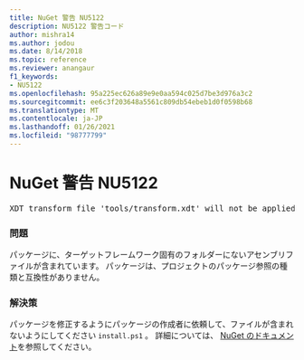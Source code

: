 ```yaml
---
title: NuGet 警告 NU5122
description: NU5122 警告コード
author: mishra14
ms.author: jodou
ms.date: 8/14/2018
ms.topic: reference
ms.reviewer: anangaur
f1_keywords:
- NU5122
ms.openlocfilehash: 95a225ec626a89e9e0aa594c025d7be3d976a3c2
ms.sourcegitcommit: ee6c3f203648a5561c809db54ebeb1d0f0598b68
ms.translationtype: MT
ms.contentlocale: ja-JP
ms.lasthandoff: 01/26/2021
ms.locfileid: "98777799"
---
```

# <a name="nuget-warning-nu5122"></a>NuGet 警告 NU5122
<pre>XDT transform file 'tools/transform.xdt' will not be applied when the package is installed after the migration.</pre>

### <a name="issue"></a>問題

パッケージに、ターゲットフレームワーク固有のフォルダーにないアセンブリファイルが含まれています。 パッケージは、プロジェクトのパッケージ参照の種類と互換性がありません。


### <a name="solution"></a>解決策

パッケージを修正するようにパッケージの作成者に依頼して、ファイルが含まれないようにしてください `install.ps1` 。 詳細については、 [NuGet のドキュメント](../../consume-packages/migrate-packages-config-to-package-reference.md)を参照してください。
